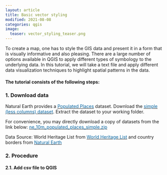 ```yaml
---
layout: article
title: Basic vector styling
modified: 2021-08-08
categories: qgis
image:
  teaser: vector_styling_teaser.png
---
```


To create a map, one has to style the GIS data and present it in a form that is visually informative and also pleasing. There are a large number of options available in QGIS to apply different types of symbology to the underlying data. In this tutorial, we will take a text file and apply different data visualization techniques to highlight spatial patterns in the data.

#### The tutorial consists of the following steps:

### 1. Download data
Natural Earth provides a [<span style="color:#0564A0">Populated Places</span>](http://www.naturalearthdata.com/downloads/10m-cultural-vectors/10m-populated-places/) dataset. Download the [<span style="color:#0564A0">simple (less columns) dataset</span>](http://www.naturalearthdata.com/http//www.naturalearthdata.com/download/10m/cultural/ne_10m_populated_places_simple.zip). Extract the dataset to your working folder.

For convenience, you may directly download a copy of datasets from the link below:
[<span style="color:#0564A0">ne_10m_populated_places_simple.zip</span>](../../datasets/ne_10m_populated_places_simple.zip)

Data Source:
World Heritage List from [<span style="color:#0564A0">World Heritage List</span>](http://whc.unesco.org/en/syndication) and country borders from [<span style="color:#0564A0">Natural Earth</span>](https://www.naturalearthdata.com/)

### 2. Procedure
#### 2.1. Add csv file to QGIS
